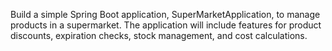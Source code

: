 Build a simple Spring Boot application, SuperMarketApplication, to manage products in a supermarket. The application will include features for product discounts, expiration checks, stock management, and cost calculations.
